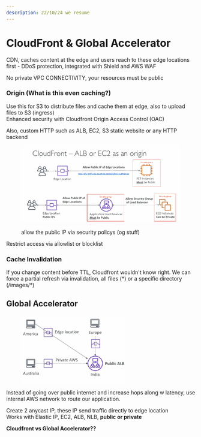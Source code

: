 ```yaml
---
description: 22/10/24 we resume
---
```


# CloudFront & Global Accelerator

CDN, caches content at the edge and users reach to these edge locations first - DDoS protection, integrated with Shield and AWS WAF

No private VPC CONNECTIVITY, your resources must be public

### Origin (What is this even caching?)

Use this for S3 to distribute files and cache them at edge, also to upload files to S3 (ingress)\
Enhanced security with Cloudfront Origin Access Control (OAC)

Also, custom HTTP such as ALB, EC2, S3 static website or any HTTP backend

<div align="left"><figure><img src="../../.gitbook/assets/image (5) (1) (1).png" alt="" width="563"><figcaption><p>allow the public IP via security policys (og stuff)</p></figcaption></figure></div>

Restrict access via allowlist or blocklist

### Cache Invalidation

If you change content before TTL, Cloudfront wouldn't know right. We can force a partial refresh via invalidation, all files (\*) or a specific directory (/images/\*)

## Global Accelerator



<div align="left"><figure><img src="../../.gitbook/assets/image (98).png" alt="" width="278"><figcaption></figcaption></figure></div>

Instead of going over public internet and increase hops along w latency, use internal AWS network to route our application.

Create 2 anycast IP, these IP send traffic directly to edge location\
Works with Elastic IP, EC2, ALB, NLB, **public or private**

**Cloudfront vs Global Accelerator??**

